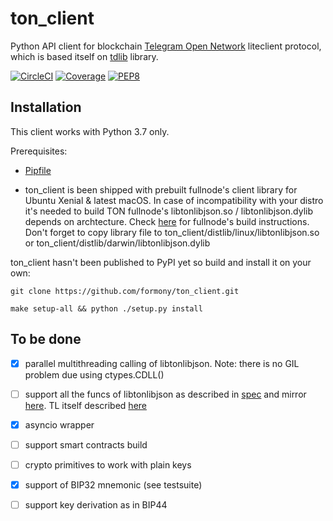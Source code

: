 # ton_client

Python API client for blockchain [Telegram Open Network](https://test.ton.org/download.html) liteclient protocol, which is based itself on [tdlib](https://github.com/tdlib/td) library.   

[![CircleCI](https://img.shields.io/circleci/build/github/formony/ton_client)](https://circleci.com/gh/formony/ton_client)
[![Coverage](https://img.shields.io/codecov/c/github/formony/ton_client/master.svg)](https://codecov.io/gh/formony/ton_client)
[![PEP8](https://img.shields.io/badge/code%20style-pep8-green.svg)](https://www.python.org/dev/peps/pep-0008/)

## Installation

This client works with Python 3.7 only.

Prerequisites: 
* [Pipfile](https://github.com/pypa/pipfile)

* ton_client is been shipped with prebuilt fullnode's client library for Ubuntu Xenial & latest macOS. 
In case of incompatibility with your distro it's needed to build TON fullnode's libtonlibjson.so / libtonlibjson.dylib depends on archtecture. 
Check [here](https://github.com/formony/ton_client/tree/master/docs/ton.md) for fullnode's build instructions.
Don't forget to copy library file to ton_client/distlib/linux/libtonlibjson.so or ton_client/distlib/darwin/libtonlibjson.dylib

ton_client hasn't been published to PyPI yet so build and install it on your own:

`git clone https://github.com/formony/ton_client.git`

`make setup-all && python ./setup.py install`

## To be done

* [x] parallel multithreading calling of libtonlibjson. Note: there is no GIL problem due using ctypes.CDLL()
* [ ] support all the funcs of libtonlibjson as described in [spec](https://github.com/formony/ton_client/tree/master/docs/tonlib_api.tl) and mirror [here](https://github.com/ton-blockchain/ton/blob/master/tl/generate/scheme/tonlib_api.tl). TL itself described [here](https://core.telegram.org/mtproto/TL)
* [x] asyncio wrapper
* [ ] support smart contracts build
* [ ] crypto primitives to work with plain keys
* [x] support of BIP32 mnemonic (see testsuite)
* [ ] support key derivation as in BIP44 
 